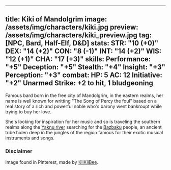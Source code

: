 

---
title: Kiki of Mandolgrim
image: /assets/img/characters/kiki.jpg
preview: /assets/img/characters/kiki_preview.jpg
tag: [NPC, Bard, Half-Elf, D&D]
stats:
    STR: "10 (+0)"
    DEX: "14 (+2)"
    CON: "8 (-1)"
    INT: "14 (+2)"
    WIS: "12 (+1)"
    CHA: "17 (+3)"
skills:
    Performance: "+5"
    Deception: "+5"
    Stealth: "+4"
    Insight: "+3"
    Perception: "+3"
combat:
    HP: 5
    AC: 12
    Initiative: "+2"
    Unarmed Strike: +2 to hit, 1 bludgeoning
---

Famous bard born in the free city of Mandolgrim, in the eastern realms, her name is well known for writting "The Song of Percy the foul" based on a real story of a rich and powerful noble who's barony went bankroupt while trying to buy her love.

She's looking for inspiration for her music and so is traveling the southern realms along the [Yaknu river](yaknuriver) searching for the [Bazbaku](bazbaku) people, an ancient tribe hiden deep in the jungles of the region famous for their exotic musical instruments and songs.

### Disclaimer

Image found in Pinterest, made by [KiiKiiBee](http://kiikiibee.tumblr.com).
